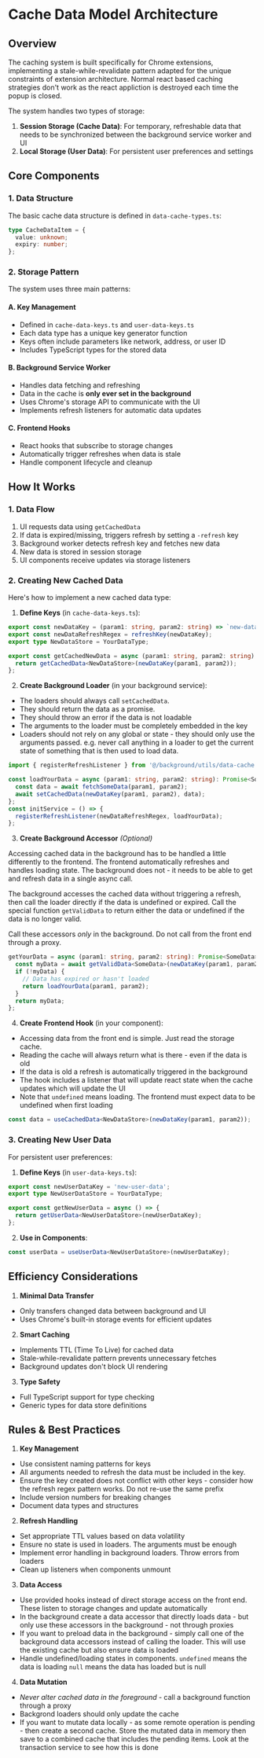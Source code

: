 # Cache Data Model Architecture

## Overview

The caching system is built specifically for Chrome extensions, implementing a stale-while-revalidate pattern adapted for the unique constraints of extension architecture. Normal react based caching strategies don't work as the react appliction is destroyed each time the popup is closed.

The system handles two types of storage:

1. **Session Storage (Cache Data)**: For temporary, refreshable data that needs to be synchronized between the background service worker and UI
2. **Local Storage (User Data)**: For persistent user preferences and settings

## Core Components

### 1. Data Structure

The basic cache data structure is defined in `data-cache-types.ts`:

```typescript
type CacheDataItem = {
  value: unknown;
  expiry: number;
};
```

### 2. Storage Pattern

The system uses three main patterns:

#### A. Key Management

- Defined in `cache-data-keys.ts` and `user-data-keys.ts`
- Each data type has a unique key generator function
- Keys often include parameters like network, address, or user ID
- Includes TypeScript types for the stored data

#### B. Background Service Worker

- Handles data fetching and refreshing
- Data in the cache is **only ever set in the background**
- Uses Chrome's storage API to communicate with the UI
- Implements refresh listeners for automatic data updates

#### C. Frontend Hooks

- React hooks that subscribe to storage changes
- Automatically trigger refreshes when data is stale
- Handle component lifecycle and cleanup

## How It Works

### 1. Data Flow

1. UI requests data using `getCachedData`
2. If data is expired/missing, triggers refresh by setting a `-refresh` key
3. Background worker detects refresh key and fetches new data
4. New data is stored in session storage
5. UI components receive updates via storage listeners

### 2. Creating New Cached Data

Here's how to implement a new cached data type:

1. **Define Keys** (in `cache-data-keys.ts`):

```typescript
export const newDataKey = (param1: string, param2: string) => `new-data-${param1}-${param2}`;
export const newDataRefreshRegex = refreshKey(newDataKey);
export type NewDataStore = YourDataType;

export const getCachedNewData = async (param1: string, param2: string) => {
  return getCachedData<NewDataStore>(newDataKey(param1, param2));
};
```

2. **Create Background Loader** (in your background service):

- The loaders should always call `setCachedData`.
- They should return the data as a promise.
- They should throw an error if the data is not loadable
- The arguments to the loader must be completely embedded in the key
- Loaders should not rely on any global or state - they should only use the arguments passed. e.g. never call anything in a loader to get the current state of something that is then used to load data.

```typescript
import { registerRefreshListener } from '@/background/utils/data-cache';

const loadYourData = async (param1: string, param2: string): Promise<SomeData> => {
  const data = await fetchSomeData(param1, param2);
  await setCachedData(newDataKey(param1, param2), data);
};
const initService = () => {
  registerRefreshListener(newDataRefreshRegex, loadYourData);
};
```

3. **Create Background Accessor** _(Optional)_

Accessing cached data in the background has to be handled a little differently to the frontend. The frontend automatically refreshes and handles loading state. The background does not - it needs to be able to get and refresh data in a single async call.

The background accesses the cached data without triggering a refresh, then call the loader directly if the data is undefined or expired. Call the special function `getValidData` to return either the data or undefined if the data is no longer valid.

Call these accessors _only_ in the background. Do not call from the front end through a proxy.

```typescript
getYourData = async (param1: string, param2: string): Promise<SomeData> => {
  const myData = await getValidData<SomeData>(newDataKey(param1, param2));
  if (!myData) {
    // Data has expired or hasn't loaded
    return loadYourData(param1, param2);
  }
  return myData;
};
```

4. **Create Frontend Hook** (in your component):

- Accessing data from the front end is simple. Just read the storage cache.
- Reading the cache will always return what is there - even if the data is old
- If the data is old a refresh is automatically triggered in the background
- The hook includes a listener that will update react state when the cache updates which will update the UI
- Note that `undefined` means loading. The frontend must expect data to be undefined when first loading

```typescript
const data = useCachedData<NewDataStore>(newDataKey(param1, param2));
```

### 3. Creating New User Data

For persistent user preferences:

1. **Define Keys** (in `user-data-keys.ts`):

```typescript
export const newUserDataKey = 'new-user-data';
export type NewUserDataStore = YourDataType;

export const getNewUserData = async () => {
  return getUserData<NewUserDataStore>(newUserDataKey);
};
```

2. **Use in Components**:

```typescript
const userData = useUserData<NewUserDataStore>(newUserDataKey);
```

## Efficiency Considerations

1. **Minimal Data Transfer**

- Only transfers changed data between background and UI
- Uses Chrome's built-in storage events for efficient updates

2. **Smart Caching**

- Implements TTL (Time To Live) for cached data
- Stale-while-revalidate pattern prevents unnecessary fetches
- Background updates don't block UI rendering

3. **Type Safety**

- Full TypeScript support for type checking
- Generic types for data store definitions

## Rules & Best Practices

1. **Key Management**

- Use consistent naming patterns for keys
- All arguments needed to refresh the data must be included in the key.
- Ensure the key created does not conflict with other keys - consider how the refresh regex pattern works. Do not re-use the same prefix
- Include version numbers for breaking changes
- Document data types and structures

2. **Refresh Handling**

- Set appropriate TTL values based on data volatility
- Ensure no state is used in loaders. The arguments must be enough
- Implement error handling in background loaders. Throw errors from loaders
- Clean up listeners when components unmount

3. **Data Access**

- Use provided hooks instead of direct storage access on the front end. These listen to storage changes and update automatically
- In the background create a data accessor that directly loads data - but only use these accessors in the background - not through proxies
- If you want to preload data in the background - simply call one of the background data accessors instead of calling the loader. This will use the existing cache but also ensure data is loaded
- Handle undefined/loading states in components. `undefined` means the data is loading `null` means the data has loaded but is null

4. **Data Mutation**

- _Never alter cached data in the foreground_ - call a background function through a proxy
- Backgrond loaders should only update the cache
- If you want to mutate data locally - as some remote operation is pending - then create a second cache. Store the mutated data in memory then save to a combined cache that includes the pending items. Look at the transaction service to see how this is done
